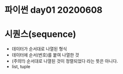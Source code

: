 # 파이썬 day01 20200608



# 시퀀스(sequence)

- 데이터가 순서대로 나열된 형식
- 데이터에 순서(번호)를 붙여 나열한 것
- (주의!!) 순서대로 나열된 것이 정렬되었다 라는 뜻은 아니다.
- list, tuple